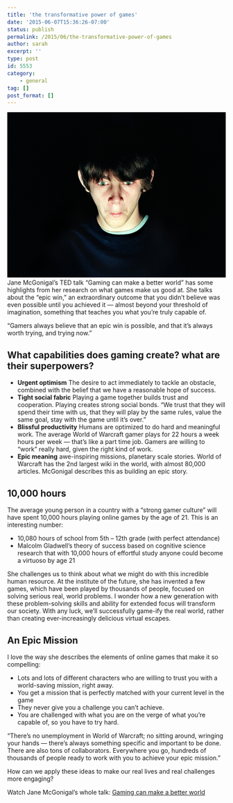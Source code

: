 ```yaml
---
title: 'the transformative power of games'
date: '2015-06-07T15:36:26-07:00'
status: publish
permalink: /2015/06/the-transformative-power-of-games
author: sarah
excerpt: ''
type: post
id: 5553
category:
    - general
tag: []
post_format: []
---
```

[![boy's face lit by the light of a video game -- sense of urgency, a little bit of fear, but intense concentration](../../../uploads/2015/06/PTMouseBoy-Final-Flat.jpg)](http://www.mrtoledano.com/gamers/07)Jane McGonigal’s TED talk “Gaming can make a better world” has some highlights from her research on what games make us good at. She talks about the “epic win,” an extraordinary outcome that you didn’t believe was even possible until you achieved it — almost beyond your threshold of imagination, something that teaches you what you’re truly capable of.

“Gamers always believe that an epic win is possible, and that it’s always worth trying, and trying now.”

What capabilities does gaming create? what are their superpowers?
-----------------------------------------------------------------

- **Urgent optimism** The desire to act immediately to tackle an obstacle, combined with the belief that we have a reasonable hope of success.
- **Tight social fabric** Playing a game together builds trust and cooperation. Playing creates strong social bonds. “We trust that they will spend their time with us, that they will play by the same rules, value the same goal, stay with the game until it’s over.”
- **Blissful productivity** Humans are optimized to do hard and meaningful work. The average World of Warcraft gamer plays for 22 hours a week hours per week — that’s like a part time job. Gamers are willing to “work” really hard, given the right kind of work.
- **Epic meaning** awe-inspiring missions, planetary scale stories. World of Warcraft has the 2nd largest wiki in the world, with almost 80,000 articles. McGonigal describes this as building an epic story.

10,000 hours
------------

The average young person in a country with a “strong gamer culture” will have spent 10,000 hours playing online games by the age of 21. This is an interesting number:

- 10,080 hours of school from 5th – 12th grade (with perfect attendance)
- Malcolm Gladwell’s theory of success based on cognitive science research that with 10,000 hours of effortful study anyone could become a virtuoso by age 21

She challenges us to think about what we might do with this incredible human resource. At the institute of the future, she has invented a few games, which have been played by thousands of people, focused on solving serious real, world problems. I wonder how a new generation with these problem-solving skills and ability for extended focus will transform our society. With any luck, we’ll successfully game-ify the real world, rather than creating ever-increasingly delicious virtual escapes.

An Epic Mission
---------------

I love the way she describes the elements of online games that make it so compelling:

- Lots and lots of different characters who are willing to trust you with a world-saving mission, right away.
- You get a mission that is perfectly matched with your current level in the game
- They never give you a challenge you can’t achieve.
- You are challenged with what you are on the verge of what you’re capable of, so you have to try hard.

“There’s no unemployment in World of Warcraft; no sitting around, wringing your hands — there’s always something specific and important to be done. There are also tons of collaborators. Everywhere you go, hundreds of thousands of people ready to work with you to achieve your epic mission.”

How can we apply these ideas to make our real lives and real challenges more engaging?

Watch Jane McGonigal’s whole talk: [Gaming can make a better world](http://www.ted.com/talks/jane_mcgonigal_gaming_can_make_a_better_world/transcript?language=en#t-277649)